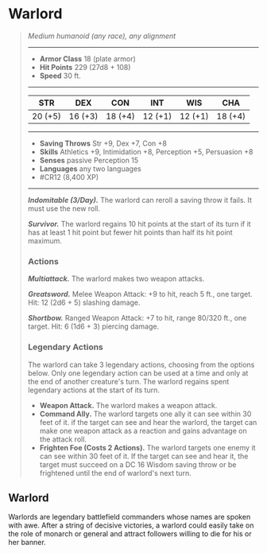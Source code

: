 # Warlord
>*Medium humanoid (any race), any alignment*
>___
>- **Armor Class** 18 (plate armor)
>- **Hit Points** 229 (27d8 + 108)
>- **Speed** 30 ft.
>___
>|STR|DEX|CON|INT|WIS|CHA|
>|:---:|:---:|:---:|:---:|:---:|:---:|
>|20 (+5)|16 (+3)|18 (+4)|12 (+1)|12 (+1)|18 (+4)|
>___
>- **Saving Throws** Str +9, Dex +7, Con +8
>- **Skills** Athletics +9, Intimidation +8, Perception +5, Persuasion +8
>- **Senses** passive Perception 15
>- **Languages** any two languages
>- #CR12 (8,400 XP)
>___
>***Indomitable (3/Day).*** The warlord can reroll a saving throw it fails. It must use the new roll.  
>
>***Survivor.*** The warlord regains 10 hit points at the start of its turn if it has at least 1 hit point but fewer hit points than half its hit point maximum.  
>
>### Actions
>***Multiattack.*** The warlord makes two weapon attacks.  
>
>***Greatsword.*** Melee Weapon Attack: +9 to hit, reach 5 ft., one target. Hit: 12 (2d6 + 5) slashing damage.  
>
>***Shortbow.*** Ranged Weapon Attack: +7 to hit, range 80/320 ft., one target. Hit: 6 (1d6 + 3) piercing damage.  
>
>### Legendary Actions
>The warlord can take 3 legendary actions, choosing from the options below. Only one legendary action can be used at a time and only at the end of another creature's turn. The warlord regains spent legendary actions at the start of its turn.
>
>- **Weapon Attack.** The warlord makes a weapon attack.
>- **Command Ally.** The warlord targets one ally it can see within 30 feet of it. if the target can see and hear the warlord, the target can make one weapon attack as a reaction and gains advantage on the attack roll.
>- **Frighten Foe (Costs 2 Actions).** The warlord targets one enemy it can see within 30 feet of it. If the target can see and hear it, the target must succeed on a DC 16 Wisdom saving throw or be frightened until the end of warlord's next turn.

## Warlord

Warlords are legendary battlefield commanders whose names are spoken with awe. After a string of decisive victories, a warlord could easily take on the role of monarch or general and attract followers willing to die for his or her banner.